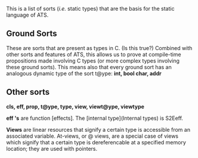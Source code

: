This is a list of sorts (*i.e.* static types) that are the basis for the static language of ATS.

Ground Sorts
------------------
These are sorts that are present as types in C. (Is this true?) Combined with other sorts and features of ATS, this allows us to prove at compile-time propositions made involving C types (or more complex types involving these ground sorts). This means also that every ground sort has an analogous dynamic type of the sort t@ype:
**int, bool char, addr**

Other sorts
-----------
**cls, eff, prop, t@ype, type, view, viewt@ype, viewtype**

**eff 's** are function [effects]. The [internal type](Internal types) is S2Eeff.  

**Views** are linear resources that signify a certain type is accessible from an associated variable. At-views, or @ views, are a special case of views which signify that a certain type is dereferencable at a specified memory location; they are used with pointers.